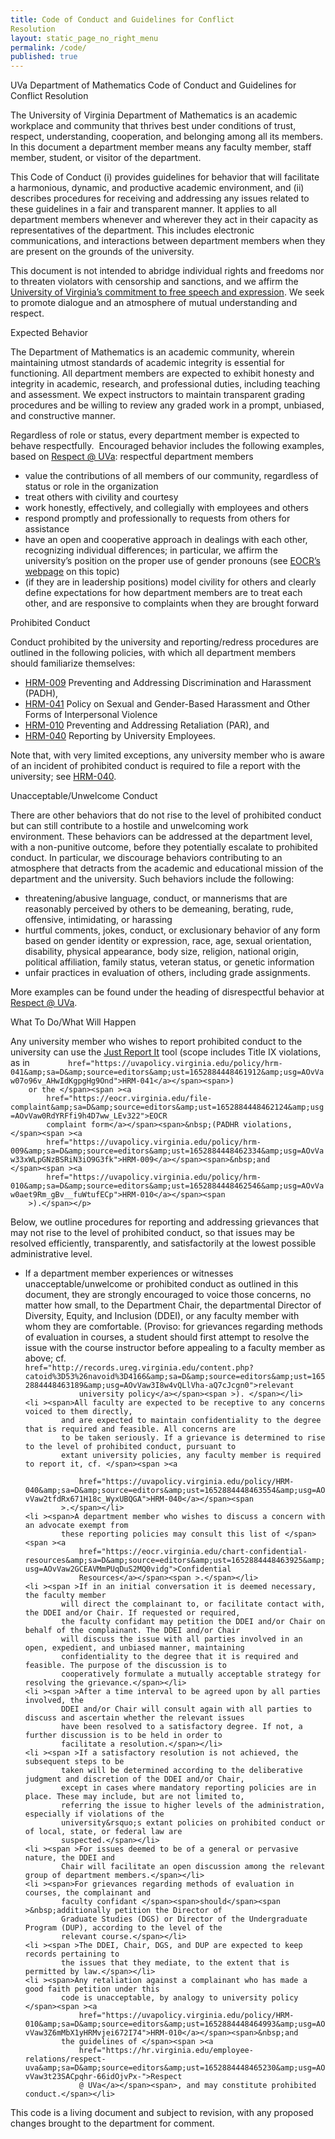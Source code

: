 ```yaml
---
title: Code of Conduct and Guidelines for Conflict
Resolution
layout: static_page_no_right_menu
permalink: /code/
published: true
---
```


<p ><span >UVa Department of Mathematics Code of Conduct and Guidelines for Conflict
        Resolution</span></p>
<p ><span ></span></p>
<p ><span>The University of Virginia Department of Mathematics is an academic workplace and community that
        thrives best under conditions of trust, respect, understanding, cooperation, and belonging among all its
        members. In this document a </span><span >department member</span><span >&nbsp;means any
        faculty member, staff member, student, or visitor of the department.</span></p>
<p ><span ></span></p>
<p ><span >This Code of Conduct (i) provides guidelines for behavior that will facilitate a
        harmonious, dynamic, and productive academic environment, and (ii) describes procedures for receiving and
        addressing any issues related to these guidelines in a fair and transparent manner. It applies to all department
        members whenever and wherever they act in their capacity as representatives of the department. This includes
        electronic communications, and interactions between department members when they are present on the grounds of
        the university.</span></p>
<p ><span ></span></p>
<p ><span>This document is not intended to abridge individual rights and freedoms nor to threaten violators
        with censorship and sanctions, and we affirm the </span><span ><a 
            href="https://freespeech.virginia.edu/statement-free-expression-and-free-inquiry&amp;sa=D&amp;source=editors&amp;ust=1652884448455910&amp;usg=AOvVaw383vL8FfElxNmFnVO0asRy">University
            of Virginia&rsquo;s commitment to free speech and expression</a></span><span>. We seek to promote dialogue
        and an atmosphere of mutual understanding and respect.</span></p>
<p ><span ></span></p>
<p ><span >Expected Behavior</span></p>
<p ><span>The Department of Mathematics is an academic community, wherein maintaining utmost s</span><span
        >tandards of academic integrity is essential for functioning. All department members are expected to
    </span><span >exhibit honesty and integrity in academic, research, and professional duties</span><span
        >, including teaching and assessment. We expect instructors to maintain transparent grading
        procedures and be willing to review any graded work in a prompt, unbiased, and constructive </span><span
        >manner</span><span >.</span></p>
<p ><span ></span></p>
<p ><span>Regardless of role or status, every department member is expected to behave
    </span><span>respectfully.</span><span>&nbsp; </span><span
        >E</span><span >ncouraged b</span><span >ehavior</span><span
        >&nbsp;includes the following examples, based on </span><span ><a 
            href="https://hr.virginia.edu/employee-relations/respect-uva&amp;sa=D&amp;source=editors&amp;ust=1652884448457101&amp;usg=AOvVaw35Z1vC6QvsG95LUQeWYK0C">Respect
            @ UVa</a></span><span >: respectful department</span><span >&nbsp;members</span></p>
<ul >
    <li ><span >value the contributions of all members of our community,
            regardless of status or role in the organization</span></li>
    <li ><span >treat others with civility and courtesy</span></li>
    <li ><span >work honestly, effectively, and collegially with employees and
            others</span></li>
    <li ><span >respond promptly and professionally to requests from others for
            assistance</span></li>
    <li ><span >have an open and cooperative approach in dealings with each other,
            recognizing individual differences; in particular, we affirm the university&rsquo;s position on the proper
            use of gender pronouns (see </span><span ><a 
                href="https://eocr.virginia.edu/pronouns&amp;sa=D&amp;source=editors&amp;ust=1652884448457824&amp;usg=AOvVaw1GiDu4Z-LP8aId30IYZfC7">EOCR&rsquo;s
                webpage</a></span><span >&nbsp;on this topic)</span></li>
    <li ><span >(if they are in leadership positions) model civility for others and
            clearly define expectations for how department members are to treat each other, and are responsive to
            complaints when they are brought </span><span >forward</span></li>
</ul>
<p ><span >Prohibited Conduct</span></p>
<p ><span >Conduct prohibited by the university and reporting/redress procedures are outlined in the
        following policies, with which all department members should familiarize themselves: </span></p>
<ul >
    <li ><span ><a 
                href="https://uvapolicy.virginia.edu/policy/hrm-009&amp;sa=D&amp;source=editors&amp;ust=1652884448458511&amp;usg=AOvVaw0elTjgli1nc7JvtPGR_lW4">HRM-009</a></span><span
            >&nbsp;Preventing and Addressing Discrimination and Harassment (PADH), </span></li>
    <li ><span ><a 
                href="https://uvapolicy.virginia.edu/policy/hrm-041&amp;sa=D&amp;source=editors&amp;ust=1652884448458813&amp;usg=AOvVaw0QU5BykLGJMagyX5teVuKw">HRM-041</a></span><span
            >&nbsp;Policy on Sexual and Gender-Based Harassment and Other Forms of Interpersonal Violence
        </span></li>
    <li ><span ><a 
                href="https://uvapolicy.virginia.edu/policy/hrm-010&amp;sa=D&amp;source=editors&amp;ust=1652884448459118&amp;usg=AOvVaw1iJS5581nDWvZYKBzn4eeQ">HRM-010</a></span><span
            >&nbsp;Preventing and Addressing Retaliation (PAR), and </span></li>
    <li ><span ><a 
                href="https://uvapolicy.virginia.edu/policy/HRM-040&amp;sa=D&amp;source=editors&amp;ust=1652884448459432&amp;usg=AOvVaw3LkjEizbBiD-LxCLZm1SMC">HRM-040</a></span><span>&nbsp;Reporting
            by University Employees.</span></li>
</ul>
<p ><span ></span></p>
<p ><span >Note that, with very limited exceptions, any university member who is aware of an
        incident of prohibited conduct is required to file a report with</span><span >&nbsp;the
        university</span><span >; see </span><span ><a 
            href="https://uvapolicy.virginia.edu/policy/HRM-040&amp;sa=D&amp;source=editors&amp;ust=1652884448459893&amp;usg=AOvVaw305IRr3mRKyaho2-SdnJLE">HRM-040</a></span><span
        >.</span></p>
<p ><span ></span></p>
<p ><span >Unacceptable/Unwelcome Conduct</span></p>
<p ><span>There are o</span><span>ther </span><span>behaviors that do not rise to the level of prohibited
        conduct but can still contribute to a hostile and unwelcoming work environment.</span><span>&nbsp;These
        behaviors can be addressed at the department level, with a n</span><span >on-punitive outcome, before
        they potentially escalate to prohibited conduct. In particular, we discourage behaviors contributing to an
        atmosphere that detracts from the academic and educational mission of the department and the university. Such
        behaviors include the </span><span >following: </span></p>
<p ><span ></span></p>
<ul >
    <li ><span >t</span><span >hreatening/abusive language, conduct, or
            mannerisms that are reasonably perceived by others to be demeaning, berating, rude, offensive, intimidating,
            or harassing</span></li>
    <li ><span >h</span><span >urtful comments, jokes, conduct, or
            exclusionary behavior of any form based on gender identity or expression, race, age, sexual orientation,
            disability, physical appearance, body size, religion, national origin, political affiliation, family status,
            veteran status, or genetic information</span></li>
    <li ><span >unfair practices in evaluation</span><span >&nbsp;of
            others, including grade assignments.</span></li>
</ul>
<p ><span >More</span><span >&nbsp;examples can be found under the heading of
        disrespectful behavior at </span><span ><a 
            href="https://hr.virginia.edu/employee-relations/respect-uva&amp;sa=D&amp;source=editors&amp;ust=1652884448461200&amp;usg=AOvVaw2PxGhl1WyjNUThAuc4I42C">Respect
            @ UVa</a></span><span >.</span></p>
<p ><span ></span></p>
<p ><span >What To Do/What Will Happen</span></p>
<p ><span>Any university member who wishes to report prohibited conduct to the university can use the
    </span><span ><a 
            href="https://justreportit.virginia.edu&amp;sa=D&amp;source=editors&amp;ust=1652884448461695&amp;usg=AOvVaw0ELdUDpHycECtR8fBN92wz">Just
            Report It</a></span><span>&nbsp;tool (scope includes Title IX violations, as in </span><span ><a
            
            href="https://uvapolicy.virginia.edu/policy/hrm-041&amp;sa=D&amp;source=editors&amp;ust=1652884448461912&amp;usg=AOvVaw07o96v_AHwIdKgpgHg9Ond">HRM-041</a></span><span>)
        or the </span><span ><a 
            href="https://eocr.virginia.edu/file-complaint&amp;sa=D&amp;source=editors&amp;ust=1652884448462124&amp;usg=AOvVaw0RdYRFfi9h4D7ww_LEv322">EOCR
            complaint form</a></span><span>&nbsp;(PADHR violations, </span><span ><a 
            href="https://uvapolicy.virginia.edu/policy/hrm-009&amp;sa=D&amp;source=editors&amp;ust=1652884448462334&amp;usg=AOvVaw33xWLpGNzBSRiN3iO9G3fk">HRM-009</a></span><span>&nbsp;and
    </span><span ><a 
            href="https://uvapolicy.virginia.edu/policy/hrm-010&amp;sa=D&amp;source=editors&amp;ust=1652884448462546&amp;usg=AOvVaw0aet9Rm_gBv__fuWtufECp">HRM-010</a></span><span
        >).</span></p>
<p ><span ></span></p>
<p ><span >Below, we outline procedures for reporting and addressing grievances that may not rise to
        the level of prohibited conduct, so that issues may be resolved efficiently, transparently, and satisfactorily
        at the lowest possible administrative level.</span></p>
<p ><span ></span></p>
<ul >
    <li ><span>If a department member experiences or witnesses unacceptable/unwelcome or
            prohibited conduct as outlined in this document, they are strongly encouraged to voice those concerns, no
            matter how small, to </span><span>the Department Chair, the departmental Director of Diversity, Equity, and
            Inclusion (DDEI), or any faculty member with whom they are comfortable</span><span>. (Proviso: for
            grievances regarding methods of evaluation in courses, a student should first attempt to resolve the issue
            with the course instructor before appealing to a faculty member as above; cf. </span><span ><a
                
                href="http://records.ureg.virginia.edu/content.php?catoid%3D53%26navoid%3D4166&amp;sa=D&amp;source=editors&amp;ust=1652884448463189&amp;usg=AOvVaw3I8w4vQLlVha-aQ7cJcgn0">relevant
                university policy</a></span><span >). </span></li>
    <li ><span>All faculty are expected to be receptive to any concerns voiced to them directly,
            and are expected to maintain confidentiality to the degree that is required and feasible. All concerns are
            to be taken seriously. If a grievance is determined to rise to the level of prohibited conduct, pursuant to
            extant university policies, any faculty member is required to report it, cf. </span><span ><a
                
                href="https://uvapolicy.virginia.edu/policy/HRM-040&amp;sa=D&amp;source=editors&amp;ust=1652884448463554&amp;usg=AOvVaw2tfdRx671H18c_WyxUBQGA">HRM-040</a></span><span
            >.</span></li>
    <li ><span>A department member who wishes to discuss a concern with an advocate exempt from
            these reporting policies may consult this list of </span><span ><a 
                href="https://eocr.virginia.edu/chart-confidential-resources&amp;sa=D&amp;source=editors&amp;ust=1652884448463925&amp;usg=AOvVaw2GCEAVMmPUqDuS2MQ0vidg">Confidential
                Resources</a></span><span >.</span></li>
    <li ><span >If in an initial conversation it is deemed necessary, the faculty member
            will direct the complainant to, or facilitate contact with, the DDEI and/or Chair. If requested or required,
            the faculty confidant may petition the DDEI and/or Chair on behalf of the complainant. The DDEI and/or Chair
            will discuss the issue with all parties involved in an open, expedient, and unbiased manner, maintaining
            confidentiality to the degree that it is required and feasible. The purpose of the discussion is to
            cooperatively formulate a mutually acceptable strategy for resolving the grievance.</span></li>
    <li ><span >After a time interval to be agreed upon by all parties involved, the
            DDEI and/or Chair will consult again with all parties to discuss and ascertain whether the relevant issues
            have been resolved to a satisfactory degree. If not, a further discussion is to be held in order to
            facilitate a resolution.</span></li>
    <li ><span >If a satisfactory resolution is not achieved, the subsequent steps to be
            taken will be determined according to the deliberative judgment and discretion of the DDEI and/or Chair,
            except in cases where mandatory reporting policies are in place. These may include, but are not limited to,
            referring the issue to higher levels of the administration, especially if violations of the
            university&rsquo;s extant policies on prohibited conduct or of local, state, or federal law are
            suspected.</span></li>
    <li ><span >For issues deemed to be of a general or pervasive nature, the DDEI and
            Chair will facilitate an open discussion among the relevant group of department members.</span></li>
    <li ><span>For grievances regarding methods of evaluation in courses, the complainant and
            faculty confidant </span><span>should</span><span >&nbsp;additionally petition the Director of
            Graduate Studies (DGS) or Director of the Undergraduate Program (DUP), according to the level of the
            relevant course.</span></li>
    <li ><span >The DDEI, Chair, DGS, and DUP are expected to keep records pertaining to
            the issues that they mediate, to the extent that is permitted by law.</span></li>
    <li ><span>Any retaliation against a complainant who has made a good faith petition under this
            code is unacceptable, by analogy to university policy </span><span ><a 
                href="https://uvapolicy.virginia.edu/policy/HRM-010&amp;sa=D&amp;source=editors&amp;ust=1652884448464993&amp;usg=AOvVaw3Z6mMbX1yHRMvjei672I74">HRM-010</a></span><span>&nbsp;and
            the guidelines of </span><span ><a 
                href="https://hr.virginia.edu/employee-relations/respect-uva&amp;sa=D&amp;source=editors&amp;ust=1652884448465230&amp;usg=AOvVaw3t23SACpqhr-66idOjvPx-">Respect
                @ UVa</a></span><span>, and may constitute prohibited conduct.</span></li>
</ul>
<p ><span ></span></p>
<p ><span>This code is a living document and subject to revision, with any proposed changes brought to the
        department for comment.</span></p>
